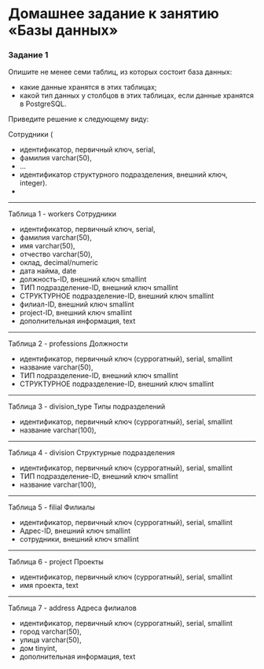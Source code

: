 # Домашнее задание к занятию «Базы данных»



### Задание 1

Опишите не менее семи таблиц, из которых состоит база данных:

- какие данные хранятся в этих таблицах;
- какой тип данных у столбцов в этих таблицах, если данные хранятся в PostgreSQL.

Приведите решение к следующему виду:

Сотрудники (

- идентификатор, первичный ключ, serial,
- фамилия varchar(50),
- ...
- идентификатор структурного подразделения, внешний ключ, integer).
- 

---

Таблица 1  - workers
Сотрудники 

- идентификатор, первичный ключ, serial,
- фамилия varchar(50),
- имя varchar(50),
- отчество varchar(50),
- оклад, decimal/numeric
- дата найма, date
- должность-ID, внешний ключ smallint
- ТИП подразделение-ID, внешний ключ smallint
- СТРУКТУРНОЕ подразделение-ID, внешний ключ smallint
- филиал-ID, внешний ключ smallint
- project-ID, внешний ключ smallint
- дополнительная информация, text

---
Таблица 2  - professions
Должности
- идентификатор, первичный ключ (суррогатный), serial, smallint
- название varchar(50),
- ТИП подразделение-ID, внешний ключ smallint
- СТРУКТУРНОЕ подразделение-ID, внешний ключ smallint

---
Таблица 3 - division_type
Типы подразделений
- идентификатор, первичный ключ (суррогатный), serial, smallint
- название varchar(100),

---
Таблица 4 - division
Структурные подразделения 
- идентификатор, первичный ключ (суррогатный), serial, smallint
- ТИП подразделение-ID, внешний ключ smallint
- название varchar(100),

---
Таблица 5  - filial
Филиалы
- идентификатор, первичный ключ (суррогатный), serial, smallint
- Адрес-ID, внешний ключ smallint
- сотрудники, внешний ключ smallint

---
Таблица 6 - project
Проекты 
- идентификатор, первичный ключ (суррогатный), serial, smallint
- имя проекта, text

---
Таблица 7 - address
Адреса филиалов
- идентификатор, первичный ключ (суррогатный), serial, smallint
- город varchar(50),
- улица varchar(50),
- дом  tinyint,
- дополнительная информация, text

